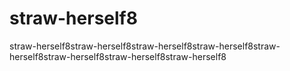# straw-herself8
straw-herself8straw-herself8straw-herself8straw-herself8straw-herself8straw-herself8straw-herself8straw-herself8

